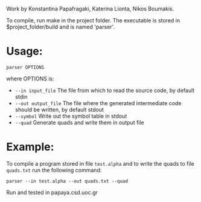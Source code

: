 Work by Konstantina Papafragaki, Katerina Lionta, Nikos Boumakis.

To compile, run make in the project folder. The executable is stored in $project_folder/build
and is named 'parser'.

# Usage:

`parser OPTIONS`

where OPTIONS is:

-   `--in input_file` The file from which to read the source code, by default stdin
-   `--out output_file` The file where the generated intermediate code should be written, by default stdout
-   `--symbol` Write out the symbol table in stdout
-   `--quad` Generate quads and write them in output file

# Example:

To compile a program stored in file `test.alpha` and to write the quads to file `quads.txt` run the following command:

```
parser --in test.alpha --out quads.txt --quad
```

Run and tested in papaya.csd.uoc.gr
